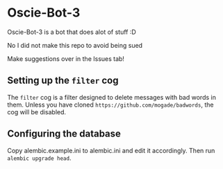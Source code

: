 # Oscie-Bot-3
Oscie-Bot-3 is a bot that does alot of stuff :D

No I did not make this repo to avoid being sued

Make suggestions over in the Issues tab!

## Setting up the `filter` cog
The `filter` cog is a filter designed to delete messages with bad words in them.
Unless you have cloned `https://github.com/mogade/badwords`, the cog will be disabled.

## Configuring the database
Copy alembic.example.ini to alembic.ini and edit it accordingly. Then run `alembic upgrade head`.
